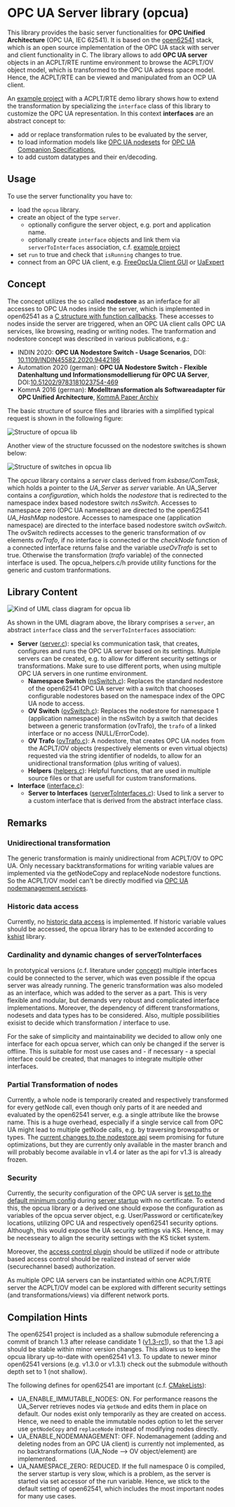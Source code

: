 # OPC UA Server library (opcua)

This library provides the basic server functionalities for **OPC Unified Architecture** (OPC UA, IEC 62541).
It is based on the [open62541](http://www.open62541.org/) stack, which is an open source implementation of the OPC UA stack with server and client functionality in C.
The library allows to add **OPC UA server** objects in an ACPLT/RTE runtime environment to browse the ACPLT/OV object model, which is transformed to the OPC UA adress space model.
Hence, the ACPLT/RTE can be viewed and manipulated from an OCP UA client.

An [example project](https://github.com/acplt/rte_opcua_example) with a ACPLT/RTE demo library shows how to extend the transformation by specializing the `interface` class of this library to customize the OPC UA representation.
In this context **interfaces** are an abstract concept to:

* add or replace transformation rules to be evaluated by the server,
* to load information models like [OPC UA nodesets](https://github.com/OPCFoundation/UA-Nodeset) for [OPC UA Companion Specifications](https://reference.opcfoundation.org/),
* to add custom datatypes and their en/decoding.

## Usage

To use the server functionality you have to:

* load the `opcua` library.
* create an object of the type `server`.
  * optionally configure the server object, e.g. port and application name.
  * optionally create `interface` objects and link them via `serverToInterfaces` association, c.f. [example project](https://github.com/acplt/rte_opcua_example)
* set `run` to true and check that `isRunning` changes to true.
* connect from an OPC UA client, e.g. [FreeOpcUa Client GUI](https://github.com/FreeOpcUa/opcua-client-gui) or [UaExpert](https://www.unified-automation.com/de/produkte/entwicklerwerkzeuge/uaexpert.html)

## Concept

The concept utilizes the so called **nodestore** as an inferface for all accesses to OPC UA nodes inside the server, which is implemented in open62541 as a [C structure with function callbacks](https://open62541.org/doc/current/nodestore.html#nodestore-plugin-api).
These accesses to nodes inside the server are triggered, when an OPC UA client calls OPC UA services, like browsing, reading or writing nodes.
The tranformation and nodestore concept was described in various publications, e.g.:

* INDIN 2020: **OPC UA Nodestore Switch - Usage Scenarios**, DOI: [10.1109/INDIN45582.2020.9442186](https://doi.org/10.1109/INDIN45582.2020.9442186)
* Automation 2020 (german): **OPC UA Nodestore Switch - Flexible Datenhaltung und Informationsmodellierung für OPC UA Server**, DOI:[10.51202/9783181023754-469](https://doi.org/10.51202/9783181023754-469)
* KommA 2016 (german): **Modelltransformation als Softwareadapter für OPC Unified Architecture**, [KommA Paper Archiv](https://www.jk-komma.de/index.php/paper-archiv)

The basic structure of source files and libraries with a simplified typical request is shown in the following figure:

![Structure of opcua lib](doc/opcua-concept-stack.svg)

Another view of the structure focussed on the nodestore switches is shown below:

![Structure of switches in opcua lib](doc/opcua-concept-switches.svg)

The *opcua* library contains a *server* class derived from *ksbase/ComTask*, which holds a pointer to the *UA_Server* as *server* variable.
An UA_Server contains a *configuration*, which holds the *nodestore* that is redirected to the namespace index based nodestore switch *nsSwitch*.
Accesses to namespace zero (OPC UA namespace) are directed to the open62541 *UA_HashMap* nodestore.
Accesses to namespace one (application namespace) are directed to the interface based nodestore switch *ovSwitch*.
The ovSwitch redirects accesses to the generic transformation of ov elements *ovTrafo*, if no interface is connected or the *checkNode* function of a connected interface returns false and the variable *useOvTrafo* is set to true.
Otherwise the transformation (*trafo* variable) of the connected interface is used.
The opcua_helpers.c/h provide utility functions for the generic and custom tranformations.

## Library Content

![Kind of UML class diagram for opcua lib](doc/opcua-lib-uml.svg)

As shown in the UML diagram above, the library comprises a `server`, an abstract `interface` class and the `serverToInterfaces` association:

* **Server** ([server.c](source/server.c)):
    special ks communication task, that creates, configures and runs the OPC UA server based on its settings.
    Multiple servers can be created, e.g. to allow for different security settings or transformations. Make sure to use different ports, when using multiple OPC UA servers in one runtime environment.
  * **Namespace Switch** ([nsSwitch.c](source/nsSwitch.c)):
    Replaces the standard nodestore of the open62541 OPC UA server with a switch that chooses configurable nodestores based on the namespace index of the OPC UA node to access.
  * **OV Switch** ([ovSwitch.c](source/ovSwitch.c)):
    Replaces the nodestore for namespace 1 (application namespace) in the nsSwitch by a switch that decides between a generic transformation (ovTrafo), the `trafo` of a linked interface or no access (NULL/ErrorCode).
  * **OV Trafo** ([ovTrafo.c](source/ovTrafo.c)):
    A nodestore, that creates OPC UA nodes from the ACPLT/OV objects (respectively elements or even virtual objects) requested via the string identifier of nodeIds, to allow for an unidirectional transformation (plus writing of values).
  * **Helpers** ([helpers.c](source/helpers.c)):
    Helpful functions, that are used in multiple source files or that are usefull for custom transformations.
* **Interface** ([interface.c](source/interface.c)):
  * **Server to Interfaces** ([serverToInterfaces.c](source/interface.c)):
    Used to link a server to a custom interface that is derived from the abstract interface class.

## Remarks

### Unidirectional transformation

The generic transformation is mainly unidirectional from ACPLT/OV to OPC UA.
Only necessary backtransformations for writing variable values are implemented via the getNodeCopy and replaceNode nodestore functions.
So the ACPLT/OV model can't be directly modified via [OPC UA nodemanagement services](https://open62541.org/doc/1.2/services.html?highlight=nodemanagement#nodemanagement-service-set).

### Historic data access

Currently, no [historic data access](https://open62541.org/doc/1.2/services.html?highlight=nodemanagement#historyread-service) is implemented.
If historic variable values should be accessed, the opcua library has to be extended according to [kshist](../kshist/) library.

### Cardinality and dynamic changes of serverToInterfaces

In prototypical versions (c.f. literature under [concept](#Concept)) multiple interfaces could be connected to the server, which was even possible if the opcua server was already running.
The generic transformation was also modeled as an interface, which was added to the server as a part.
This is very flexible and modular, but demands very robust and complicated interface implementations.
Moreover, the dependency of different transformations, nodesets and data types has to be considered.
Also, multiple possibilities exisist to decide which transformation / interface to use.

For the sake of simplicity and maintainability we decided to allow only one interface for each opcua server, which can only be changed if the server is offline.
This is suitable for most use cases and - if necessary - a special interface could be created, that manages to integrate multiple other interfaces.

### Partial Transformation of nodes

Currently, a whole node is temporarily created and respectively transformed for every getNode call, even though only parts of it are needed and evaluated by the open62541 server, e.g. a single attribute like the browse name.
This is a huge overhead, especially if a single service call from OPC UA might lead to multiple getNode calls, e.g. by traversing browspaths or types.
The [current changes to the nodestore api](https://github.com/open62541/open62541/commit/6b8db940e5fb4699c7bcde777fc7b21234cc947b) seem promising for future optimizations, but they are currently only available in the master branch and will probably become available in v1.4 or later as the api for v1.3 is already frozen.

### Security

Currently, the security configuration of the OPC UA server is [set to the default minimum config](https://github.com/open62541/open62541/blob/fc20b59cc886d42e5e43f3904fe3cd139433ecce/plugins/include/open62541/server_config_default.h#L53-L63) during [server startup](source/server.c#L77) with no certificate.
To extend this, the opcua library or a derived one should expose the configuration as variables of the opcua server object, e.g. User/Password or certificate/key locations, utilizing OPC UA and respectively open62541 security options.
Although, this would expose the UA security settings via KS.
Hence, it may be necesseary to align the security settings with the KS ticket system.

Moreover, the [access control plugin](https://open62541.org/doc/1.2/plugin_accesscontrol.html#access-control) should be utilized if node or attribute based access control should be realized instead of server wide (securechannel based) authorization.

As multiple OPC UA servers can be instantiated within one ACPLT/RTE server the ACPLT/OV model can be explored with different security settings (and transformations/views) via different network ports.

## Compilation Hints

The open62541 project is included as a shallow submodule referencing a commit of branch 1.3 after release candidate 1 ([v1.3-rc1](https://github.com/open62541/open62541/releases/tag/v1.3-rc1)), so that the 1.3 api should be stable within minor version changes.
This allows us to keep the opcua library up-to-date with open62541 v1.3.
To update to newer minor open62541 versions (e.g. v1.3.0 or v1.3.1) check out the submodule withouth depth set to 1 (not shallow).

The following defines for open62541 are important (c.f. [CMakeLists](CMakeLists.txt)):

* UA_ENABLE_IMMUTABLE_NODES: ON.
For performance reasons the UA_Server retrieves nodes via `getNode` and edits them in place on default.
Our nodes exist only temporarily as they are created on access.
Hence, we need to enable the immutable nodes option to let the server use `getNodeCopy` and `replaceNode` instead of modifying nodes directly.
* UA_ENABLE_NODEMANAGEMENT: OFF.
Nodemanagement (adding and deleting nodes from an OPC UA client) is currently not implemented, as no backtransformations (UA_Node --> OV object/element) are implemented.
* UA_NAMESPACE_ZERO: REDUCED.
If the full namespace 0 is compiled, the server startup is very slow, which is a problem, as the server is started via set accessor of the run variable.
Hence, we stick to the default setting of open62541, which includes the most important nodes for many use cases.
